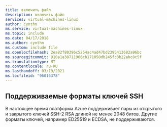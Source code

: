 ```yaml
---
title: включить файл
description: включить файл
services: virtual-machines-linux
author: cynthn
ms.service: virtual-machines-linux
ms.topic: include
ms.date: 04/17/2018
ms.author: cynthn
ms.custom: include file
ms.openlocfilehash: 2ea82f80396c5254ac4ad47bd2395413682a96bc
ms.sourcegitcommit: 910a1a38711966cb171050db245fc3b22abc8c5f
ms.translationtype: MT
ms.contentlocale: ru-RU
ms.lasthandoff: 03/19/2021
ms.locfileid: "96016378"
---
```

## <a name="supported-ssh-key-formats"></a>Поддерживаемые форматы ключей SSH

В настоящее время платформа Azure поддерживает пары из открытого и закрытого ключей SSH-2 RSA длиной не менее 2048 битов. Другие форматы ключей, например ED25519 и ECDSA, не поддерживаются. 